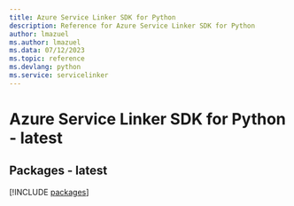 ```yaml
---
title: Azure Service Linker SDK for Python
description: Reference for Azure Service Linker SDK for Python
author: lmazuel
ms.author: lmazuel
ms.data: 07/12/2023
ms.topic: reference
ms.devlang: python
ms.service: servicelinker
---
```

# Azure Service Linker SDK for Python - latest
## Packages - latest
[!INCLUDE [packages](service-linker-index.md)]